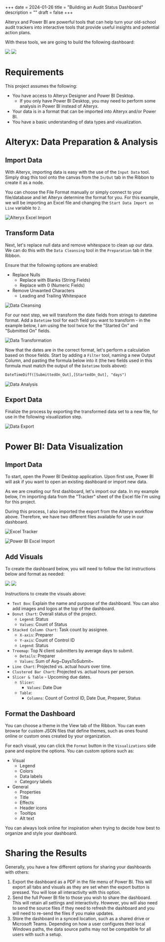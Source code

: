 +++
date = 2024-01-26
title = "Building an Audit Status Dashboard"
description = ""
draft = false
+++

Alteryx and Power BI are powerful tools that can help turn your old-school audit
trackers into interactive tools that provide useful insights and potential
action plans.

With these tools, we are going to build the following dashboard:

![](https://img.cleberg.net/blog/20240126-audit-dashboard/dashboard_01.png)
![](https://img.cleberg.net/blog/20240126-audit-dashboard/dashboard_02.png)

# Requirements

This project assumes the following:

- You have access to Alteryx Designer and Power BI Desktop.
    - If you only have Power BI Desktop, you may need to perform some analysis
      in Power BI instead of Alteryx.
- Your data is in a format that can be imported into Alteryx and/or Power BI.
- You have a basic understanding of data types and visualization.

# Alteryx: Data Preparation & Analysis

## Import Data

With Alteryx, importing data is easy with the use of the `Input Data` tool.
Simply drag this tool onto the canvas from the `In/Out` tab in the Ribbon to
create it as a node.

You can choose the File Format manually or simply connect to your file/database
and let Alteryx determine the format for you. For this example, we will be
importing an Excel file and changing the `Start Data Import on Line` variable to
`2`.

![Alteryx Excel
Import](https://img.cleberg.net/blog/20240126-audit-dashboard/alteryx_import.png)

## Transform Data

Next, let's replace null data and remove whitespace to clean up our data. We
can do this with the `Data Cleansing` tool in the `Preparation` tab in the
Ribbon.

Ensure that the following options are enabled:

- Replace Nulls
    - Replace with Blanks (String Fields)
    - Replace with 0 (Numeric Fields)
- Remove Unwanted Characters
    - Leading and Trailing Whitespace

![Data
Cleansing](https://img.cleberg.net/blog/20240126-audit-dashboard/alteryx_cleansing.png)

For our next step, we will transform the date fields from strings to datetime
format. Add a `Datetime` tool for each field you want to transform - in the
example below, I am using the tool twice for the "Started On" and "Submitted
On" fields.

![Data
Transformation](https://img.cleberg.net/blog/20240126-audit-dashboard/alteryx_transformation.png)

Now that the dates are in the correct format, let's perform a calculation based
on those fields. Start by adding a `Filter` tool, naming a new Output Column,
and pasting the formula below into it (the two fields used in this formula must
match the output of the `Datetime` tools above):

``` txt
DateTimeDiff([SubmittedOn_Out],[StartedOn_Out], "days")
```

![Data
Analysis](https://img.cleberg.net/blog/20240126-audit-dashboard/alteryx_analysis.png)

## Export Data

Finalize the process by exporting the transformed data set to a new file, for
use in the following visualization step.

![Data
Export](https://img.cleberg.net/blog/20240126-audit-dashboard/alteryx_export.png)

# Power BI: Data Visualization

## Import Data

To start, open the Power BI Desktop application. Upon first use, Power BI will
ask if you want to open an existing dashboard or import new data.

As we are creating our first dashboard, let's import our data. In my example
below, I'm importing data from the "Tracker" sheet of the Excel file I'm
using for this project.

During this process, I also imported the export from the Alteryx workflow above.
Therefore, we have two different files available for use in our dashboard.

![Excel
Tracker](https://img.cleberg.net/blog/20240126-audit-dashboard/excel_tracker.png)

![Power BI Excel
Import](https://img.cleberg.net/blog/20240126-audit-dashboard/powerbi_import.png)

## Add Visuals

To create the dashboard below, you will need to follow the list instructions
below and format as needed:

![](https://img.cleberg.net/blog/20240126-audit-dashboard/dashboard_01.png)
![](https://img.cleberg.net/blog/20240126-audit-dashboard/dashboard_02.png)

Instructions to create the visuals above:

- `Text Box`: Explain the name and purpose of the dashboard. You can also add
  images and logos at the top of the dashboard.
- `Donut Chart`: Overall status of the project.
    - `Legend`: Status
    - `Values`: Count of Status
- `Stacked Column Chart`: Task count by assignee.
    - `X-axis`: Preparer
    - `Y-axis`: Count of Control ID
    - `Legend`: Status
- `Treemap`: Top N client submitters by average days to submit.
    - `Details`: Preparer
    - `Values`: Sum of Avg~DaysToSubmit~
- `Line Chart`: Projected vs. actual hours over time.
- `Clustered Bar Chart`: Projected vs. actual hours per person.
- `Slicer & Table` - Upcoming due dates.
    - `Slicer`:
        - `Values`: Date Due
    - `Table`:
        - `Columns`: Count of Control ID, Date Due, Preparer, Status

## Format the Dashboard

You can choose a theme in the View tab of the Ribbon. You can even browse for
custom JSON files that define themes, such as ones found online or custom ones
created by your organization.

For each visual, you can click the `Format` button in the `Visualizations` side
pane and explore the options. You can custom options such as:

- Visual
    - Legend
    - Colors
    - Data labels
    - Category labels
- General
    - Properties
    - Title
    - Effects
    - Header icons
    - Tooltips
    - Alt text

You can always look online for inspiration when trying to decide how best to
organize and style your dashboard.

# Sharing the Results

Generally, you have a few different options for sharing your dashboards with
others:

1. Export the dashboard as a PDF in the file menu of Power BI. This will export
   all tabs and visuals as they are set when the export button is pressed. You
   will lose all interactivity with this option.
2. Send the full Power BI file to those you wish to share the dashboard. This
   will retain all settings and interactivity. However, you will also need to
   send the source files if they need to refresh the dashboard and you will need
   to re-send the files if you make updates.
3. Store the dashboard in a synced location, such as a shared drive or Microsoft
   Teams. Depending on how a user configures their local Windows paths, the data
   source paths may not be compatible for all users with such a setup.
